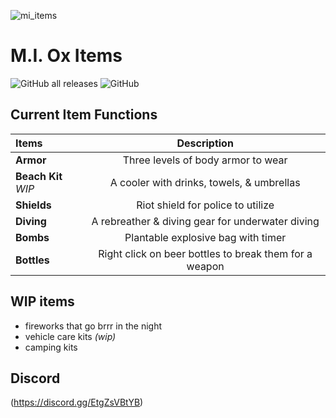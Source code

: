 ![mi_items](https://github.com/user-attachments/assets/bd9cdebe-e0da-4382-a59d-8b046ce03db0)
# M.I. Ox Items

![GitHub all releases](https://img.shields.io/github/downloads/Mesa-Indigo/mi_items/total)
![GitHub](https://img.shields.io/github/license/Mesa-Indigo/mi_items)

## Current Item Functions

| Items                 | Description |
| :---                  |     :---:      |
| **Armor**             | Three levels of body armor to wear |
| **Beach Kit** *WIP*   | A cooler with drinks, towels, & umbrellas |
| **Shields**           | Riot shield for police to utilize |
| **Diving**            | A rebreather & diving gear for underwater diving |
| **Bombs**             | Plantable explosive bag with timer |
| **Bottles**           | Right click on beer bottles to break them for a weapon |

## WIP items
- fireworks that go brrr in the night
- vehicle care kits *(wip)*
- camping kits


## Discord
(https://discord.gg/EtgZsVBtYB)
